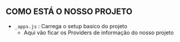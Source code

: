

## COMO ESTÁ O NOSSO PROJETO ##
 - `_apps.js` : Carrega o setup basico do projeto
    - Aqui vão ficar os Providers de informação do nosso projeto